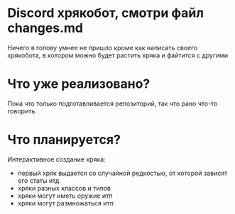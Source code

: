 # Discord хрякобот, смотри файл changes.md


Ничего в голову умнее не пришло кроме как написать своего хрякобота, в котором можно будет растить хряка и файтится с другими

# Что уже реализовано?

Пока что только подготавливается репозиторий, так что рано что-то говорить

# Что планируется?

Интерактивное создание хряка:
- первый хряк выдается со случайной редкостью, от которой зависят его статы итд
- хряки разных классов и типов
- хряки могут иметь оружие итп
- хряки могут размножаться итп